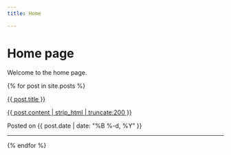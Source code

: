 ```yaml
---
title: Home

---
```


# Home page

Welcome to the home page.


<div id=recent_post_previews>

  {% for post in site.posts %}
  
<div>
  <a href="{{ post.url }}">
    <div>
    <p id=post_title>{{ post.title }}</p>
    <p id=post_preview>{{ post.content | strip_html | truncate:200 }}</p>
    </div>
  </a>
  <p id="post_msg">Posted on {{ post.date | date: "%B %-d, %Y" }}</p>
</div>
<hr />
  {% endfor %}

</div>